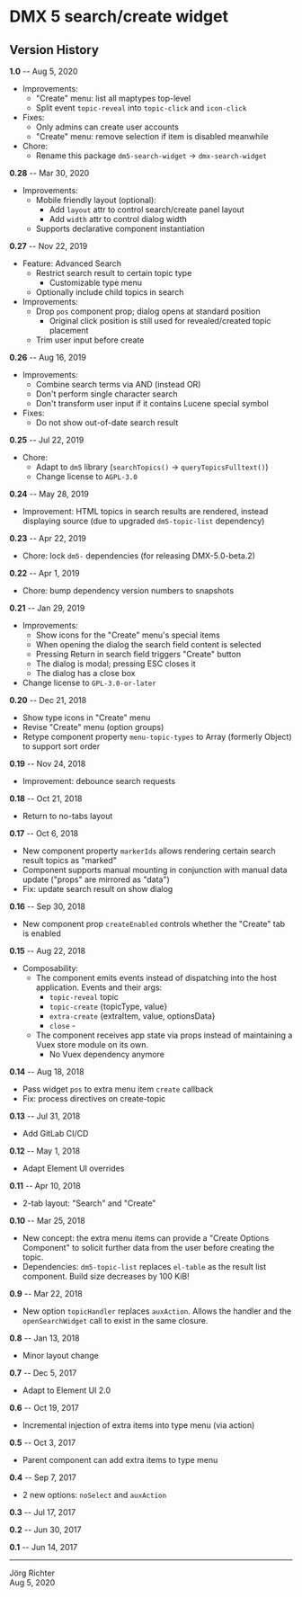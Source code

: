 # DMX 5 search/create widget

## Version History

**1.0** -- Aug 5, 2020

* Improvements:
    * "Create" menu: list all maptypes top-level
    * Split event `topic-reveal` into `topic-click` and `icon-click`
* Fixes:
    * Only admins can create user accounts
    * "Create" menu: remove selection if item is disabled meanwhile
* Chore:
    * Rename this package `dm5-search-widget` -> `dmx-search-widget`

**0.28** -- Mar 30, 2020

* Improvements:
    * Mobile friendly layout (optional):
        * Add `layout` attr to control search/create panel layout
        * Add `width` attr to control dialog width
    * Supports declarative component instantiation

**0.27** -- Nov 22, 2019

* Feature: Advanced Search
    * Restrict search result to certain topic type
        * Customizable type menu
    * Optionally include child topics in search
* Improvements:
    * Drop `pos` component prop; dialog opens at standard position
        * Original click position is still used for revealed/created topic placement
    * Trim user input before create

**0.26** -- Aug 16, 2019

* Improvements:
    * Combine search terms via AND (instead OR)
    * Don't perform single character search
    * Don't transform user input if it contains Lucene special symbol
* Fixes:
    * Do not show out-of-date search result

**0.25** -- Jul 22, 2019

* Chore:
    * Adapt to `dm5` library (`searchTopics()` -> `queryTopicsFulltext()`)
    * Change license to `AGPL-3.0`

**0.24** -- May 28, 2019

* Improvement: HTML topics in search results are rendered, instead displaying source (due to upgraded `dm5-topic-list` dependency)

**0.23** -- Apr 22, 2019

* Chore: lock `dm5-` dependencies (for releasing DMX-5.0-beta.2)

**0.22** -- Apr 1, 2019

* Chore: bump dependency version numbers to snapshots

**0.21** -- Jan 29, 2019

* Improvements:
    * Show icons for the "Create" menu's special items
    * When opening the dialog the search field content is selected
    * Pressing Return in search field triggers "Create" button
    * The dialog is modal; pressing ESC closes it
    * The dialog has a close box
* Change license to `GPL-3.0-or-later`

**0.20** -- Dec 21, 2018

* Show type icons in "Create" menu
* Revise "Create" menu (option groups)
* Retype component property `menu-topic-types` to Array (formerly Object) to support sort order

**0.19** -- Nov 24, 2018

* Improvement: debounce search requests

**0.18** -- Oct 21, 2018

* Return to no-tabs layout

**0.17** -- Oct 6, 2018

* New component property `markerIds` allows rendering certain search result topics as "marked"
* Component supports manual mounting in conjunction with manual data update ("props" are mirrored as "data")
* Fix: update search result on show dialog

**0.16** -- Sep 30, 2018

* New component prop `createEnabled` controls whether the "Create" tab is enabled

**0.15** -- Aug 22, 2018

* Composability:
    * The component emits events instead of dispatching into the host application. Events and their args:
        * `topic-reveal`  topic
        * `topic-create`  {topicType, value}
        * `extra-create`  {extraItem, value, optionsData}
        * `close`         -
    * The component receives app state via props instead of maintaining a Vuex store module on its own.
        * No Vuex dependency anymore

**0.14** -- Aug 18, 2018

* Pass widget `pos` to extra menu item `create` callback
* Fix: process directives on create-topic

**0.13** -- Jul 31, 2018

* Add GitLab CI/CD

**0.12** -- May 1, 2018

* Adapt Element UI overrides

**0.11** -- Apr 10, 2018

* 2-tab layout: "Search" and "Create"

**0.10** -- Mar 25, 2018

* New concept: the extra menu items can provide a "Create Options Component" to solicit further data from the user before creating the topic.
* Dependencies: `dm5-topic-list` replaces `el-table` as the result list component. Build size decreases by 100 KiB!

**0.9** -- Mar 22, 2018

* New option `topicHandler` replaces `auxAction`. Allows the handler and the `openSearchWidget` call to exist in the same closure.

**0.8** -- Jan 13, 2018

* Minor layout change

**0.7** -- Dec 5, 2017

* Adapt to Element UI 2.0

**0.6** -- Oct 19, 2017

* Incremental injection of extra items into type menu (via action)

**0.5** -- Oct 3, 2017

* Parent component can add extra items to type menu

**0.4** -- Sep 7, 2017

* 2 new options: `noSelect` and `auxAction`

**0.3** -- Jul 17, 2017

**0.2** -- Jun 30, 2017

**0.1** -- Jun 14, 2017

------------
Jörg Richter  
Aug 5, 2020
